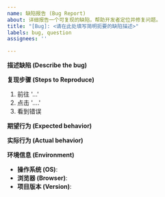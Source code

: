 ```yaml
---
name: 缺陷报告 (Bug Report)
about: 详细报告一个可复现的缺陷，帮助开发者定位并修复问题。
title: "[Bug]: <请在此处填写简明扼要的缺陷描述>"
labels: bug, question
assignees: ''

---
```


**描述缺陷 (Describe the bug)**
<!-- 请清晰、简洁地描述这个缺陷是什么。 -->

**复现步骤 (Steps to Reproduce)**

1. 前往 '...'
2. 点击 '....'
3. 看到错误

**期望行为 (Expected behavior)**
<!-- 请清晰、简洁地描述你期望发生什么。 -->

**实际行为 (Actual behavior)**
<!-- 请描述实际发生了什么，并附上截图或错误日志。 -->

**环境信息 (Environment)**

- **操作系统 (OS)**:
- **浏览器 (Browser)**:
- **项目版本 (Version)**:
